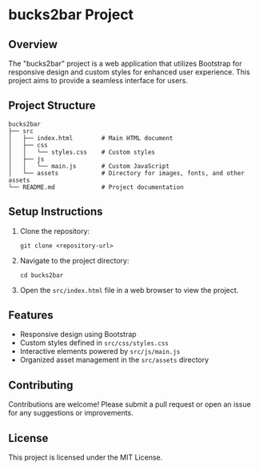 # bucks2bar Project

## Overview
The "bucks2bar" project is a web application that utilizes Bootstrap for responsive design and custom styles for enhanced user experience. This project aims to provide a seamless interface for users.

## Project Structure
```
bucks2bar
├── src
│   ├── index.html        # Main HTML document
│   ├── css
│   │   └── styles.css    # Custom styles
│   ├── js
│   │   └── main.js       # Custom JavaScript
│   └── assets            # Directory for images, fonts, and other assets
└── README.md             # Project documentation
```

## Setup Instructions
1. Clone the repository:
   ```
   git clone <repository-url>
   ```
2. Navigate to the project directory:
   ```
   cd bucks2bar
   ```
3. Open the `src/index.html` file in a web browser to view the project.

## Features
- Responsive design using Bootstrap
- Custom styles defined in `src/css/styles.css`
- Interactive elements powered by `src/js/main.js`
- Organized asset management in the `src/assets` directory

## Contributing
Contributions are welcome! Please submit a pull request or open an issue for any suggestions or improvements.

## License
This project is licensed under the MIT License.